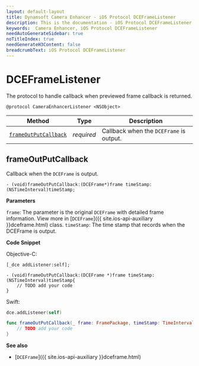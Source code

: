 ```yaml
---
layout: default-layout
title: Dynamsoft Camera Enhancer - iOS Protocol DCEFrameListener
description: This is the documentation - iOS Protocol DCEFrameListener page of Dynamsoft Camera Enhancer.
keywords:  Camera Enhancer, iOS Protocol DCEFrameListener
needAutoGenerateSidebar: true
noTitleIndex: true
needGenerateH3Content: false
breadcrumbText: iOS Protocol DCEFrameListener
---
```


# DCEFrameListener

The protocol to handle callback when previewed frame callback is returned.

```objc
@protocol CameraEnhancerListener <NSObject>
```

| Method | Type | Description |
| ------ | ---- | ----------- |
| [`frameOutPutCallback`](#frameoutputcallback) | *required* | Callback when the `DCEFrame` is output. |

## frameOutPutCallback

Callback when the `DCEFrame` is output.

```objc
- (void)frameOutPutCallback:(DCEFrame*)frame timeStamp:(NSTimeInterval)timeStamp;
```

**Parameters**

`frame`: The parameter is the original `DCEFrame` with detailed frame information. View more in [`DCEFrame`]({{ site.ios-api-auxiliary }}dceframe.html) class.
`timeStamp`: The time stamp that records when the DCEFrame is output. 

**Code Snippet**

Objective-C:

```objc
[_dce addListener:self];

- (void)frameOutPutCallback:(DCEFrame *)frame timeStamp:(NSTimeInterval)timeStamp{
    // TODO add your code
}
```

Swift:

```swift
dce.addListener(self)

func frameOutPutCallback(_ frame: FramePackage, timeStamp: TimeInterval){
    // TODO add your code
}
```

**See also**

- [`DCEFrame`]({{ site.ios-api-auxiliary }}dceframe.html)
